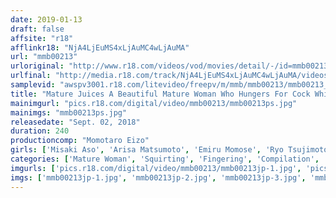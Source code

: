```yaml
---
date: 2019-01-13
draft: false
affsite: "r18"
afflinkr18: "NjA4LjEuMS4xLjAuMC4wLjAuMA"
url: "mmb00213"
urloriginal: "http://www.r18.com/videos/vod/movies/detail/-/id=mmb00213"
urlfinal: "http://media.r18.com/track/NjA4LjEuMS4xLjAuMC4wLjAuMA/videos/vod/movies/detail/-/id=mmb00213"
samplevid: "awspv3001.r18.com/litevideo/freepv/m/mmb/mmb00213/mmb00213_dmb_w.mp4"
title: "Mature Juices A Beautiful Mature Woman Who Hungers For Cock While Dribbling And Dripping Her Pussy Juices Everywhere"
mainimgurl: "pics.r18.com/digital/video/mmb00213/mmb00213ps.jpg"
mainimgs: "mmb00213ps.jpg"
releasedate: "Sept. 02, 2018"
duration: 240
productioncomp: "Momotaro Eizo"
girls: ['Misaki Aso', 'Arisa Matsumoto', 'Emiru Momose', 'Ryo Tsujimoto', 'Yu Kawakami (Shizuku Morino)', 'Manami Komukai', 'Ririsu Ayaka (Koroe Fujisaki)', 'Mao Mizusawa (Maomi Nagasawa)', 'Momo Ogura', 'Kaede Niyama']
categories: ['Mature Woman', 'Squirting', 'Fingering', 'Compilation', 'Over 4 Hours']
imgurls: ['pics.r18.com/digital/video/mmb00213/mmb00213jp-1.jpg', 'pics.r18.com/digital/video/mmb00213/mmb00213jp-2.jpg', 'pics.r18.com/digital/video/mmb00213/mmb00213jp-3.jpg', 'pics.r18.com/digital/video/mmb00213/mmb00213jp-4.jpg', 'pics.r18.com/digital/video/mmb00213/mmb00213jp-5.jpg', 'pics.r18.com/digital/video/mmb00213/mmb00213jp-6.jpg', 'pics.r18.com/digital/video/mmb00213/mmb00213jp-7.jpg', 'pics.r18.com/digital/video/mmb00213/mmb00213jp-8.jpg', 'pics.r18.com/digital/video/mmb00213/mmb00213jp-9.jpg', 'pics.r18.com/digital/video/mmb00213/mmb00213jp-10.jpg', 'pics.r18.com/digital/video/mmb00213/mmb00213jp-11.jpg', 'pics.r18.com/digital/video/mmb00213/mmb00213jp-12.jpg', 'pics.r18.com/digital/video/mmb00213/mmb00213jp-13.jpg', 'pics.r18.com/digital/video/mmb00213/mmb00213jp-14.jpg', 'pics.r18.com/digital/video/mmb00213/mmb00213jp-15.jpg', 'pics.r18.com/digital/video/mmb00213/mmb00213jp-16.jpg', 'pics.r18.com/digital/video/mmb00213/mmb00213jp-17.jpg', 'pics.r18.com/digital/video/mmb00213/mmb00213jp-18.jpg', 'pics.r18.com/digital/video/mmb00213/mmb00213jp-19.jpg', 'pics.r18.com/digital/video/mmb00213/mmb00213jp-20.jpg']
imgs: ['mmb00213jp-1.jpg', 'mmb00213jp-2.jpg', 'mmb00213jp-3.jpg', 'mmb00213jp-4.jpg', 'mmb00213jp-5.jpg', 'mmb00213jp-6.jpg', 'mmb00213jp-7.jpg', 'mmb00213jp-8.jpg', 'mmb00213jp-9.jpg', 'mmb00213jp-10.jpg', 'mmb00213jp-11.jpg', 'mmb00213jp-12.jpg', 'mmb00213jp-13.jpg', 'mmb00213jp-14.jpg', 'mmb00213jp-15.jpg', 'mmb00213jp-16.jpg', 'mmb00213jp-17.jpg', 'mmb00213jp-18.jpg', 'mmb00213jp-19.jpg', 'mmb00213jp-20.jpg']
---
```

